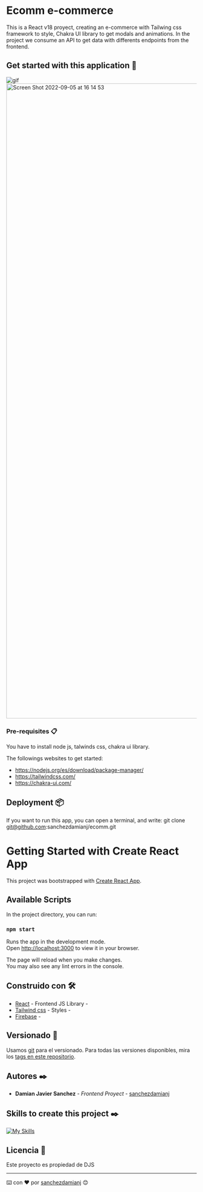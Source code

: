 # Ecomm e-commerce

This is a React v18 proyect, creating an e-commerce with Tailwing css framework to style, Chakra UI library to get modals and animations.
In the project we consume an API to get data with differents endpoints from the frontend.

## Get started with this application 🚀
![gif](ecomm.gif)
<img width="1680" alt="Screen Shot 2022-09-05 at 16 14 53" src="https://user-images.githubusercontent.com/11862649/188504277-b3629f05-5778-466b-b249-053c7f058ba4.png">

### Pre-requisites 📋

You have to install node js, talwinds css, chakra ui library.

The followings websites to get started:
- https://nodejs.org/es/download/package-manager/
- https://tailwindcss.com/
- https://chakra-ui.com/

## Deployment 📦

If you want to run this app, you can open a terminal, and write: git clone git@github.com:sanchezdamianj/ecomm.git

# Getting Started with Create React App

This project was bootstrapped with [Create React App](https://github.com/facebook/create-react-app).

## Available Scripts

In the project directory, you can run:

### `npm start`

Runs the app in the development mode.\
Open [http://localhost:3000](http://localhost:3000) to view it in your browser.

The page will reload when you make changes.\
You may also see any lint errors in the console.


## Construido con 🛠️

* [React](https://es.reactjs.org/docs) - Frontend JS Library - 
* [Tailwind css](https://tailwindcss.com/docs) - Styles -
* [Firebase](https://firebase.google.com/) -

## Versionado 📌

Usamos [git](http://git.io/) para el versionado. Para todas las versiones disponibles, mira los [tags en este repositorio](https://github.com/sanchezdamianj/ecomm/tags).

## Autores ✒️
* **Damian Javier Sanchez** - *Frontend Proyect* - [sanchezdamianj](https://github.com/sanchezdamianj)
## Skills to create this project ✒️
[![My Skills](https://skills.thijs.gg/icons?i=js,html,css,react,tailwind)](https://skills.thijs.gg)

## Licencia 📄

Este proyecto es propiedad de DJS

---
⌨️ con ❤️ por [sanchezdamianj](https://github.com/sachezdamianj/ecomm) 😊



